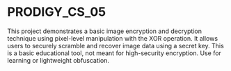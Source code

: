 # PRODIGY_CS_05
This project demonstrates a basic image encryption and decryption technique using pixel-level manipulation with the XOR operation. It allows users to securely scramble and recover image data using a secret key.
This is a basic educational tool, not meant for high-security encryption. Use for learning or lightweight obfuscation.
